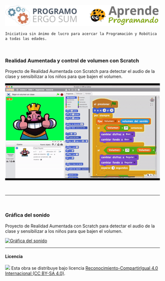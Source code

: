 <img src="logo.png" /><br>
```
Iniciativa sin ánimo de lucro para acercar la Programación y Robótica a todas las edades.
```

<br>


### Realidad Aumentada y control de volumen con Scratch

Proyecto de Realidad Aumentada con Scratch para detectar el audio de la clase y sensibilizar a los niños para que bajen el volumen.

[![Bajar el volumen en clase](Bajar-el-volumen-en-clase/preview.gif)](https://scratch.mit.edu/projects/159779241/)


<br><hr><br>


### Gráfica del sonido
Proyecto de Realidad Aumentada con Scratch para detectar el audio de la clase y sensibilizar a los niños para que bajen el volumen.

[![Gráfica del sonido](Gráfica-del-sonido/preview.gif)](https://scratch.mit.edu/projects/159798128/)



***
#### Licencia

<img src="http://i.creativecommons.org/l/by-sa/4.0/88x31.png" /> Esta obra se distribuye bajo licencia [Reconocimiento-CompartirIgual 4.0 Internacional (CC BY-SA 4.0)](https://creativecommons.org/licenses/by-sa/4.0/deed.es_ES).
